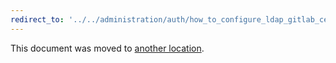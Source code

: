 ```yaml
---
redirect_to: '../../administration/auth/how_to_configure_ldap_gitlab_ce/index.md'
---
```


This document was moved to [another location](../../administration/auth/how_to_configure_ldap_gitlab_ce/index.md).
